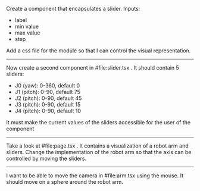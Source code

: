 Create a component that encapsulates a slider. Inputs:

* label
* min value
* max value
* step

Add a css file for the module so that I can control the visual representation.

---

Now create a second component in #file:slider.tsx . It should contain 5 sliders:

* J0 (yaw): 0-360, default 0
* J1 (pitch): 0-90, default 75
* J2 (pitch): 0-90, default 45
* J3 (pitch): 0-90, default 15
* J4 (pitch): 0-90, default 10

It must make the current values of the sliders accessible for the user of the component

---

Take a look at #file:page.tsx . It contains a visualization of a robot arm and sliders. Change the implementation of the robot arm so that the axis can be controlled by moving the sliders.

---

I want to be able to move the camera in #file:arm.tsx using the mouse. It should move on a sphere around the robot arm.
